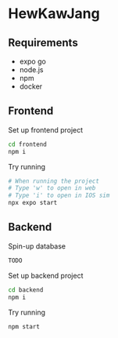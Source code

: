 # HewKawJang

## Requirements

- expo go
- node.js
- npm
- docker

## Frontend

Set up frontend project

```bash
cd frontend
npm i
```

Try running

```bash
# When running the project
# Type 'w' to open in web
# Type 'i' to open in IOS sim
npx expo start
```

## Backend

Spin-up database

```bash
TODO
```
Set up backend project

```bash
cd backend
npm i
```

Try running

```bash
npm start
```
